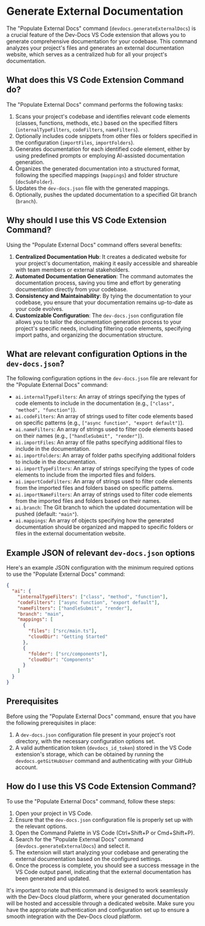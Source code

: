 
  
  # **Generate External Documentation**

The "Populate External Docs" command (`devdocs.generateExternalDocs`) is a crucial feature of the Dev-Docs VS Code extension that allows you to generate comprehensive documentation for your codebase. This command analyzes your project's files and generates an external documentation website, which serves as a centralized hub for all your project's documentation.

## What does this VS Code Extension Command do?

The "Populate External Docs" command performs the following tasks:

1. Scans your project's codebase and identifies relevant code elements (classes, functions, methods, etc.) based on the specified filters (`internalTypeFilters`, `codeFilters`, `nameFilters`).
2. Optionally includes code snippets from other files or folders specified in the configuration (`importFiles`, `importFolders`).
3. Generates documentation for each identified code element, either by using predefined prompts or employing AI-assisted documentation generation.
4. Organizes the generated documentation into a structured format, following the specified mappings (`mappings`) and folder structure (`docSubFolder`).
5. Updates the `dev-docs.json` file with the generated mappings.
6. Optionally, pushes the updated documentation to a specified Git branch (`branch`).

## Why should I use this VS Code Extension Command?

Using the "Populate External Docs" command offers several benefits:

1. **Centralized Documentation Hub**: It creates a dedicated website for your project's documentation, making it easily accessible and shareable with team members or external stakeholders.
2. **Automated Documentation Generation**: The command automates the documentation process, saving you time and effort by generating documentation directly from your codebase.
3. **Consistency and Maintainability**: By tying the documentation to your codebase, you ensure that your documentation remains up-to-date as your code evolves.
4. **Customizable Configuration**: The `dev-docs.json` configuration file allows you to tailor the documentation generation process to your project's specific needs, including filtering code elements, specifying import paths, and organizing the documentation structure.

## What are relevant configuration Options in the `dev-docs.json`?

The following configuration options in the `dev-docs.json` file are relevant for the "Populate External Docs" command:

- `ai.internalTypeFilters`: An array of strings specifying the types of code elements to include in the documentation (e.g., `["class", "method", "function"]`).
- `ai.codeFilters`: An array of strings used to filter code elements based on specific patterns (e.g., `["async function", "export default"]`).
- `ai.nameFilters`: An array of strings used to filter code elements based on their names (e.g., `["handleSubmit", "render"]`).
- `ai.importFiles`: An array of file paths specifying additional files to include in the documentation.
- `ai.importFolders`: An array of folder paths specifying additional folders to include in the documentation.
- `ai.importTypeFilters`: An array of strings specifying the types of code elements to include from the imported files and folders.
- `ai.importCodeFilters`: An array of strings used to filter code elements from the imported files and folders based on specific patterns.
- `ai.importNameFilters`: An array of strings used to filter code elements from the imported files and folders based on their names.
- `ai.branch`: The Git branch to which the updated documentation will be pushed (default: `"main"`).
- `ai.mappings`: An array of objects specifying how the generated documentation should be organized and mapped to specific folders or files in the external documentation website.

## Example JSON of relevant `dev-docs.json` options

Here's an example JSON configuration with the minimum required options to use the "Populate External Docs" command:

```json
{
  "ai": {
    "internalTypeFilters": ["class", "method", "function"],
    "codeFilters": ["async function", "export default"],
    "nameFilters": ["handleSubmit", "render"],
    "branch": "main",
    "mappings": [
      {
        "files": ["src/main.ts"],
        "cloudDir": "Getting Started"
      },
      {
        "folder": ["src/components"],
        "cloudDir": "Components"
      }
    ]
  }
}
```

## Prerequisites

Before using the "Populate External Docs" command, ensure that you have the following prerequisites in place:

1. A `dev-docs.json` configuration file present in your project's root directory, with the necessary configuration options set.
2. A valid authentication token (`devdocs_id_token`) stored in the VS Code extension's storage, which can be obtained by running the `devdocs.getGitHubUser` command and authenticating with your GitHub account.

## How do I use this VS Code Extension Command?

To use the "Populate External Docs" command, follow these steps:

1. Open your project in VS Code.
2. Ensure that the `dev-docs.json` configuration file is properly set up with the relevant options.
3. Open the Command Palette in VS Code (Ctrl+Shift+P or Cmd+Shift+P).
4. Search for the "Populate External Docs" command (`devdocs.generateExternalDocs`) and select it.
5. The extension will start analyzing your codebase and generating the external documentation based on the configured settings.
6. Once the process is complete, you should see a success message in the VS Code output panel, indicating that the external documentation has been generated and updated.

It's important to note that this command is designed to work seamlessly with the Dev-Docs cloud platform, where your generated documentation will be hosted and accessible through a dedicated website. Make sure you have the appropriate authentication and configuration set up to ensure a smooth integration with the Dev-Docs cloud platform.
  
  